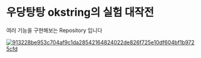 # 우당탕탕 okstring의 실험 대작전

여러 기능을 구현해보는 Repository 입니다

[![913228be953c704af9c1da28542164824022de826f725e10df604bf1b9725cfd](https://user-images.githubusercontent.com/62657991/146517867-116272fd-d809-4223-8cd8-1bb0c118b300.png)](https://e.kakao.com/t/if-kakao-2021)

